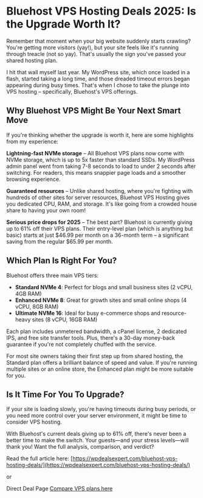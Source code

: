 Bluehost VPS Hosting Deals 2025: Is the Upgrade Worth It?
=========================================================

Remember that moment when your big website suddenly starts crawling? You're getting more visitors (yay!), but your site feels like it's running through treacle (not so yay). That's usually the sign you've passed your shared hosting plan.

I hit that wall myself last year. My WordPress site, which once loaded in a flash, started taking a long time, and those dreaded timeout errors began appearing during busy times. That's when I chose to take the plunge into VPS hosting – specifically, Bluehost's VPS offerings.

Why Bluehost VPS Might Be Your Next Smart Move
----------------------------------------------

If you're thinking whether the upgrade is worth it, here are some highlights from my experience:

**Lightning-fast NVMe storage** – All Bluehost VPS plans now come with NVMe storage, which is up to 5x faster than standard SSDs. My WordPress admin panel went from taking 7-8 seconds to load to under 2 seconds after switching. For readers, this means snappier page loads and a smoother browsing experience.

**Guaranteed resources** – Unlike shared hosting, where you're fighting with hundreds of other sites for server resources, Bluehost VPS Hosting gives you dedicated CPU, RAM, and storage. It's like going from a crowded house share to having your own room!

**Serious price drops for 2025** – The best part? Bluehost is currently giving up to 61% off their VPS plans. Their entry-level plan (which is anything but basic) starts at just $46.99 per month on a 36-month term – a significant saving from the regular $65.99 per month.

Which Plan Is Right For You?
----------------------------

Bluehost offers three main VPS tiers:

*   **Standard NVMe 4**: Perfect for blogs and small business sites (2 vCPU, 4GB RAM)
*   **Enhanced NVMe 8**: Great for growth sites and small online shops (4 vCPU, 8GB RAM)
*   **Ultimate NVMe 16**: Ideal for busy e-commerce shops and resource-heavy sites (8 vCPU, 16GB RAM)

Each plan includes unmetered bandwidth, a cPanel license, 2 dedicated IPS, and free site transfer tools. Plus, there's a 30-day money-back guarantee if you're not completely chuffed with the service.

For most site owners taking their first step up from shared hosting, the Standard plan offers a brilliant balance of speed and value. If you're running multiple sites or an online store, the Enhanced plan might be more suitable for you.

Is It Time For You To Upgrade?
------------------------------

If your site is loading slowly, you're having timeouts during busy periods, or you need more control over your server environment, it might be time to consider VPS hosting.

With Bluehost's current deals giving up to 61% off, there's never been a better time to make the switch. Your guests—and your stress levels—will thank you! Want the full analysis, comparison, and verdict? 

Read the full article here: [https://wpdealsexpert.com/bluehost-vps-hosting-deals/](https://wpdealsexpert.com/bluehost-vps-hosting-deals/)

or

Direct Deal Page [Compare VPS plans here](https://wpdealsexpert.com/go/bluehost-vps-hosting/)
